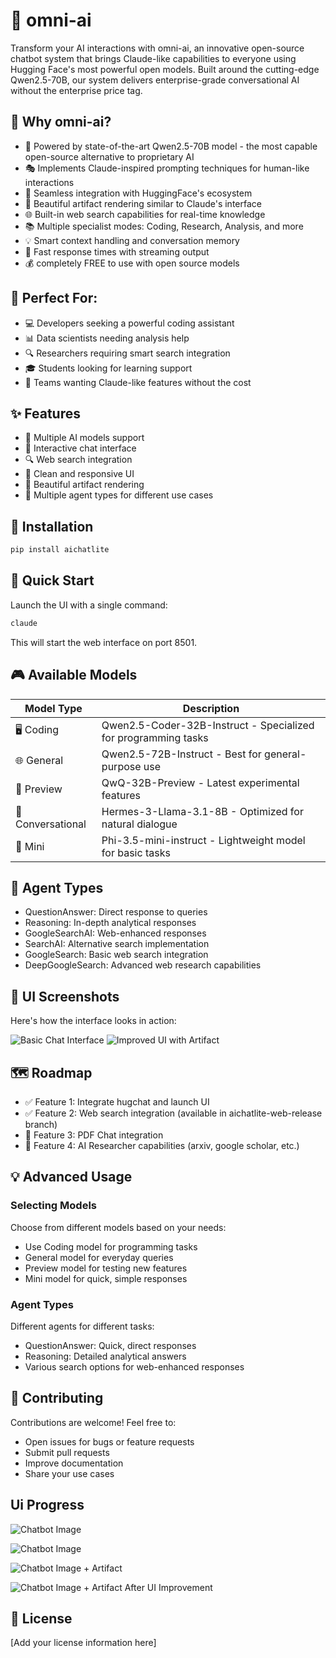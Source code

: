 # 🤖 omni-ai

Transform your AI interactions with omni-ai, an innovative open-source chatbot system that brings Claude-like capabilities to everyone using Hugging Face's most powerful open models. Built around the cutting-edge Qwen2.5-70B, our system delivers enterprise-grade conversational AI without the enterprise price tag.

## 🌟 Why omni-ai?

- 🧠 Powered by state-of-the-art Qwen2.5-70B model - the most capable open-source alternative to proprietary AI
- 🎭 Implements Claude-inspired prompting techniques for human-like interactions
- 🔗 Seamless integration with HuggingFace's ecosystem
- 🎨 Beautiful artifact rendering similar to Claude's interface
- 🌐 Built-in web search capabilities for real-time knowledge
- 📚 Multiple specialist modes: Coding, Research, Analysis, and more
- 💡 Smart context handling and conversation memory
- 🚀 Fast response times with streaming output
- 💰 completely FREE to use with open source models

## 🎯 Perfect For:
- 💻 Developers seeking a powerful coding assistant
- 📊 Data scientists needing analysis help
- 🔍 Researchers requiring smart search integration
- 🎓 Students looking for learning support
- 🏢 Teams wanting Claude-like features without the cost

## ✨ Features

- 🎯 Multiple AI models support
- 💬 Interactive chat interface
- 🔍 Web search integration
- 📱 Clean and responsive UI
- 🎨 Beautiful artifact rendering
- 🤝 Multiple agent types for different use cases

## 🚀 Installation

```bash
pip install aichatlite
```

## 📖 Quick Start

Launch the UI with a single command:

```bash
claude
```

This will start the web interface on port 8501.

## 🎮 Available Models

| Model Type | Description |
|------------|-------------|
| 🖥️ Coding | Qwen2.5-Coder-32B-Instruct - Specialized for programming tasks |
| 🌐 General | Qwen2.5-72B-Instruct - Best for general-purpose use |
| 🔮 Preview | QwQ-32B-Preview - Latest experimental features |
| 💭 Conversational | Hermes-3-Llama-3.1-8B - Optimized for natural dialogue |
| 📱 Mini | Phi-3.5-mini-instruct - Lightweight model for basic tasks |

## 🤝 Agent Types

- QuestionAnswer: Direct response to queries
- Reasoning: In-depth analytical responses
- GoogleSearchAI: Web-enhanced responses
- SearchAI: Alternative search implementation
- GoogleSearch: Basic web search integration
- DeepGoogleSearch: Advanced web research capabilities

## 📸 UI Screenshots

Here's how the interface looks in action:

![Basic Chat Interface](figs/v0.1.3_chatlite.png)
![Improved UI with Artifact](figs/render_with_artifact_improved_ui.png)

## 🗺️ Roadmap

- ✅ Feature 1: Integrate hugchat and launch UI
- ✅ Feature 2: Web search integration (available in aichatlite-web-release branch)
- 🔄 Feature 3: PDF Chat integration
- 🔄 Feature 4: AI Researcher capabilities (arxiv, google scholar, etc.)

## 💡 Advanced Usage

### Selecting Models
Choose from different models based on your needs:
- Use Coding model for programming tasks
- General model for everyday queries
- Preview model for testing new features
- Mini model for quick, simple responses

### Agent Types
Different agents for different tasks:
- QuestionAnswer: Quick, direct responses
- Reasoning: Detailed analytical answers
- Various search options for web-enhanced responses

## 🤝 Contributing

Contributions are welcome! Feel free to:
- Open issues for bugs or feature requests
- Submit pull requests
- Improve documentation
- Share your use cases



## Ui Progress


![Chatbot Image](figs/v0.1.3_chatlite.png)

![Chatbot Image](figs/intial_render.png)

![Chatbot Image + Artifact](figs/render_with_artifact.png)

![Chatbot Image + Artifact After UI Improvement](figs/render_with_artifact_improved_ui.png)

## 📝 License

[Add your license information here]

